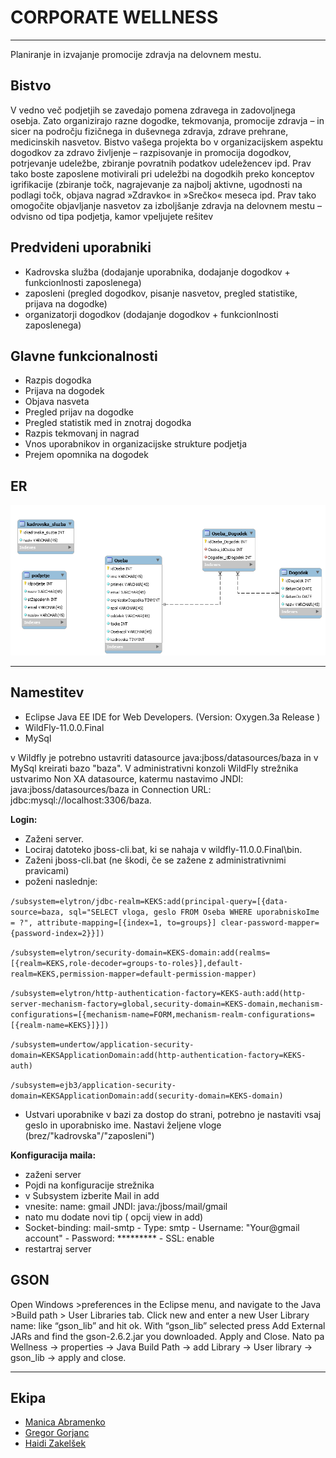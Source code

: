# CORPORATE WELLNESS
***
Planiranje in izvajanje promocije zdravja na delovnem mestu.


## Bistvo

V vedno več podjetjih se zavedajo pomena zdravega in zadovoljnega osebja. Zato organizirajo razne dogodke, tekmovanja, promocije zdravja – in sicer na področju fizičnega in duševnega zdravja, zdrave prehrane, medicinskih nasvetov.
Bistvo vašega projekta bo v organizacijskem aspektu dogodkov za zdravo življenje –
razpisovanje in promocija dogodkov, potrjevanje udeležbe, zbiranje povratnih podatkov
udeležencev ipd. Prav tako boste zaposlene motivirali pri udeležbi na dogodkih preko
konceptov igrifikacije (zbiranje točk, nagrajevanje za najbolj aktivne, ugodnosti na podlagi
točk, objava nagrad »Zdravko« in »Srečko« meseca ipd.
Prav tako omogočite objavljanje nasvetov za izboljšanje zdravja na delovnem mestu –
odvisno od tipa podjetja, kamor vpeljujete rešitev

## Predvideni uporabniki

* Kadrovska služba (dodajanje uporabnika, dodajanje dogodkov + funkcionlnosti zaposlenega) 
* zaposleni (pregled dogodkov, pisanje nasvetov, pregled statistike, prijava na dogodke) 
* organizatorji dogodkov (dodajanje dogodkov + funkcionlnosti zaposlenega)

## Glavne funkcionalnosti
* Razpis dogodka
* Prijava na dogodek
* Objava nasveta
* Pregled prijav na dogodke
* Pregled statistik med in znotraj dogodka
* Razpis tekmovanj in nagrad
* Vnos uporabnikov in organizacijske strukture podjetja
* Prejem opomnika na dogodek

## ER
![](https://raw.githubusercontent.com/Haidi11/Wellness/master/ostalo/er.png)
***
## Namestitev
* Eclipse Java EE IDE for Web Developers.
(Version: Oxygen.3a Release )
* WildFly-11.0.0.Final
* MySql 

v Wildfly je potrebno ustavriti datasource java:jboss/datasources/baza in v MySql kreirati bazo "baza". V administrativni konzoli WildFly strežnika ustvarimo Non XA datasource, katermu nastavimo JNDI: java:jboss/datasources/baza in Connection URL: jdbc:mysql://localhost:3306/baza. 

**Login:**
* Zaženi server.
* Lociraj datoteko jboss-cli.bat, ki se nahaja v wildfly-11.0.0.Final\bin.
* Zaženi jboss-cli.bat (ne škodi, če se zažene z administrativnimi pravicami)
* poženi naslednje:

`/subsystem=elytron/jdbc-realm=KEKS:add(principal-query=[{data-source=baza, sql="SELECT vloga, geslo FROM Oseba WHERE uporabniskoIme = ?", attribute-mapping=[{index=1, to=groups}] clear-password-mapper={password-index=2}}])`

`/subsystem=elytron/security-domain=KEKS-domain:add(realms=[{realm=KEKS,role-decoder=groups-to-roles}],default-realm=KEKS,permission-mapper=default-permission-mapper)`

`/subsystem=elytron/http-authentication-factory=KEKS-auth:add(http-server-mechanism-factory=global,security-domain=KEKS-domain,mechanism-configurations=[{mechanism-name=FORM,mechanism-realm-configurations=[{realm-name=KEKS}]}])`

`/subsystem=undertow/application-security-domain=KEKSApplicationDomain:add(http-authentication-factory=KEKS-auth)`

`/subsystem=ejb3/application-security-domain=KEKSApplicationDomain:add(security-domain=KEKS-domain)`

* Ustvari uporabnike v bazi za dostop do strani, potrebno je nastaviti vsaj geslo in uporabnisko ime. Nastavi željene vloge (brez/"kadrovska"/"zaposleni")

**Konfiguracija maila:**
* zaženi server
* Pojdi na konfiguracije strežnika 
* v Subsystem izberite Mail in add
* vnesite: name: gmail JNDI: java:/jboss/mail/gmail
* nato mu dodate novi tip ( opcij view in add)
* Socket-binding: mail-smtp - Type: smtp - Username: "Your@gmail account" - Password: ********* - SSL: enable
* restartraj server


## GSON
Open Windows >preferences in the Eclipse menu, and navigate to the Java >Build path > User Libraries tab. Click new and enter a new User Library name: like “gson_lib” and hit ok. With “gson_lib” selected press Add External JARs and find the gson-2.6.2.jar you downloaded. Apply and Close. Nato pa Wellness -> properties -> Java Build Path -> add Library -> User library
-> gson_lib -> apply and close.
***
## Ekipa
* [Manica Abramenko](https://github.com/ManicaA)
* [Gregor Gorjanc](https://github.com/gregorjanc)
* [Haidi Zakelšek](https://github.com/Haidi11)


